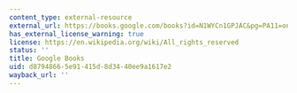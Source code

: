 ```yaml
---
content_type: external-resource
external_url: https://books.google.com/books?id=N1WYCn1GPJAC&pg=PA11=onepage#v=onepage&q&f=false
has_external_license_warning: true
license: https://en.wikipedia.org/wiki/All_rights_reserved
status: ''
title: Google Books
uid: d8794866-5e91-415d-8d34-40ee9a1617e2
wayback_url: ''
---
```

